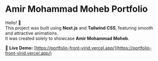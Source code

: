 # Amir Mohammad Moheb Portfolio

Hello! 👋  
This project was built using **Next.js** and **Tailwind CSS**, featuring smooth and attractive animations.  
It was created solely to showcase **Amir Mohammad Moheb**.

🔗 **Live Demo:** [https://portfolio-front-virid.vercel.app/](https://portfolio-front-virid.vercel.app/)
